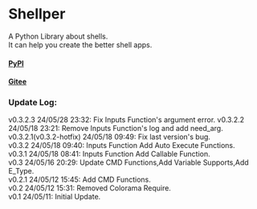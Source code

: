 # Shellper

A Python Library about shells.
<br>It can help you create the better shell apps.

#### [PyPI](https://pypi.org/project/Shellper)

#### [Gitee](https://gitee.com/ShawnMerry/Shellper)

### Update Log:<br>

v0.3.2.3 24/05/28 23:32: Fix Inputs Function's argument error.
v0.3.2.2 24/05/18 23:21: Remove Inputs Function's log and add need_arg.<br>
v0.3.2.1(v0.3.2-hotfix) 24/05/18 09:49: Fix last version's bug.<br>
v0.3.2 24/05/18 09:40: Inputs Function Add Auto Execute Functions.<br>
v0.3.1 24/05/18 08:41: Inputs Function Add Callable Function.<br>
v0.3 24/05/16 20:29: Update CMD Functions,Add Variable Supports,Add E_Type.<br>
v0.2.1 24/05/12 15:45: Add CMD Functions.<br>
v0.2 24/05/12 15:31: Removed Colorama Require.<br>
v0.1 24/05/11: Initial Update.